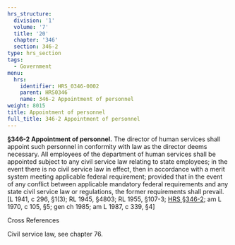 ```yaml
---
hrs_structure:
  division: '1'
  volume: '7'
  title: '20'
  chapter: '346'
  section: 346-2
type: hrs_section
tags:
  - Government
menu:
  hrs:
    identifier: HRS_0346-0002
    parent: HRS0346
    name: 346-2 Appointment of personnel
weight: 8015
title: Appointment of personnel
full_title: 346-2 Appointment of personnel
---
```

**§346-2 Appointment of personnel.** The director of human services shall appoint such personnel in conformity with law as the director deems necessary. All employees of the department of human services shall be appointed subject to any civil service law relating to state employees; in the event there is no civil service law in effect, then in accordance with a merit system meeting applicable federal requirement; provided that in the event of any conflict between applicable mandatory federal requirements and any state civil service law or regulations, the former requirements shall prevail. [L 1941, c 296, §1(3); RL 1945, §4803; RL 1955, §107-3; [HRS §346-2](/title-20/chapter-346/section-346-2/); am L 1970, c 105, §5; gen ch 1985; am L 1987, c 339, §4]

Cross References

Civil service law, see chapter 76.